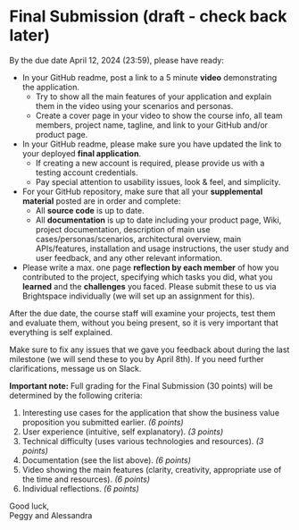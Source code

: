 # Final Submission (draft - check back later)

By the due date April 12, 2024 (23:59), please have ready: 

- In your GitHub readme, post a link to a 5 minute **video** demonstrating the application.
   - Try to show all the main features of your application and explain them in the video using your scenarios and personas.
   - Create a cover page in your video to show the course info, all team members, project name, tagline, and link to your GitHub and/or product page.   
- In your GitHub readme, please make sure you have updated the link to your deployed **final application**.
   - If creating a new account is required, please provide us with a testing account credentials. 
   - Pay special attention to usability issues, look & feel, and simplicity.
- For your GitHub repository, make sure that all your **supplemental material** posted are in order and complete:
   - All **source code** is up to date.
   - All **documentation** is up to date including your product page, Wiki, project documentation, description of main use cases/personas/scenarios, architectural overview, main APIs/features, installation and usage instructions, the user study and user feedback, and any other relevant information.
-  Please write a max. one page **reflection by each member** of how you contributed to the project, specifying which tasks you did, what you **learned** and the **challenges** you faced. Please submit these to us via Brightspace individually (we will set up an assignment for this). 

After the due date, the course staff will examine your projects, test them and evaluate them, without you being present, so it is very important that everything is self explained.

Make sure to fix any issues that we gave you feedback about during the last milestone (we will send these to you by April 8th).  If you need further clarifications, message us on Slack. 

**Important note:** Full grading for the Final Submission (30 points) will be determined by the following criteria:

1. Interesting use cases for the application that show the business value proposition you submitted earlier. _(6 points)_
2. User experience (intuitive, self explanatory). _(3 points)_
3. Technical difficulty (uses various technologies and resources). _(3 points)_
4. Documentation (see the list above). _(6 points)_
5. Video showing the main features (clarity, creativity, appropriate use of the time and resources). _(6 points)_
6. Individual reflections. _(6 points)_

Good luck,  
Peggy and Alessandra
